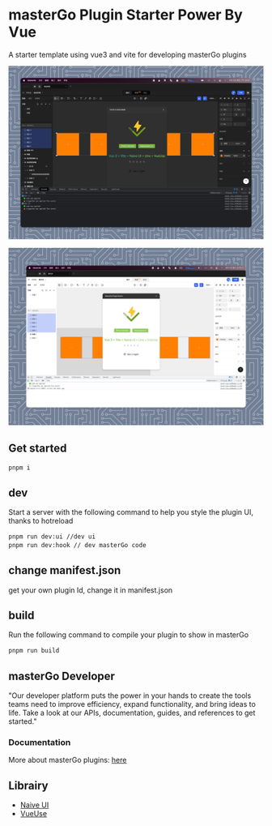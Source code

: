 # masterGo Plugin Starter Power By Vue

A starter template using vue3 and vite for developing masterGo plugins


![ScreenShoot-dark](./docs/shotScreen.png)


![ScreenShoot-light](./docs/shotScreen_light.png)




## Get started 

```
pnpm i
```
## dev

Start a server with the following command to help you style
the plugin UI, thanks to hotreload

```bash
pnpm run dev:ui //dev ui
pnpm run dev:hook // dev masterGo code
```

## change manifest.json
get your own plugin Id, change it in manifest.json

## build

Run the following command to compile your plugin to show in masterGo
```bash
pnpm run build
```



## masterGo Developer
"Our developer platform puts the power in your hands to create the tools teams need to improve efficiency, expand functionality, and bring ideas to life. Take a look at our APIs, documentation, guides, and references to get started."

### Documentation

More about masterGo plugins: [here](https://developers.mastergo.com/guide/setup.html)
## Librairy

- [Naive UI](https://www.naiveui.com)
- [VueUse](https://vueuse.org/)
